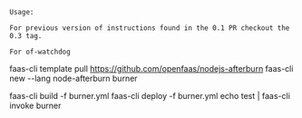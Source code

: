 ```
Usage:

For previous version of instructions found in the 0.1 PR checkout the 0.3 tag.

For of-watchdog

```
faas-cli template pull https://github.com/openfaas/nodejs-afterburn
faas-cli new --lang node-afterburn burner

faas-cli build -f burner.yml
faas-cli deploy -f burner.yml
echo test | faas-cli invoke burner
```
